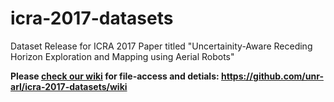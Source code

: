 # icra-2017-datasets
Dataset Release for ICRA 2017 Paper titled "Uncertainity-Aware Receding Horizon Exploration and Mapping using Aerial Robots"

**Please [check our wiki](https://github.com/unr-arl/icra-2017-datasets/wiki) for file-access and detials: https://github.com/unr-arl/icra-2017-datasets/wiki**

